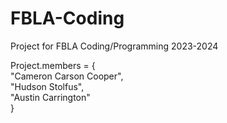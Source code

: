 # FBLA-Coding
Project for FBLA Coding/Programming 2023-2024

Project.members = {  
  "Cameron Carson Cooper",  
  "Hudson Stolfus",  
  "Austin Carrington"  
}  
